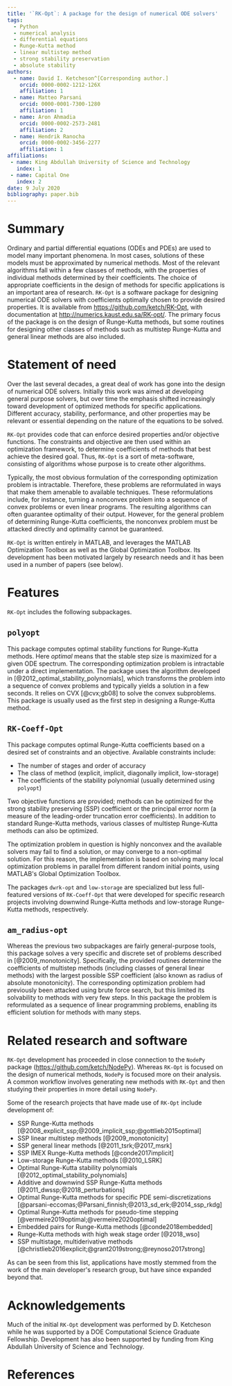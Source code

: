 ```yaml
---
title: '`RK-Opt`: A package for the design of numerical ODE solvers'
tags:
  - Python
  - numerical analysis
  - differential equations
  - Runge-Kutta method
  - linear multistep method
  - strong stability preservation
  - absolute stability
authors:
  - name: David I. Ketcheson^[Corresponding author.]
    orcid: 0000-0002-1212-126X
    affiliation: 1
  - name: Matteo Parsani
    orcid: 0000-0001-7300-1280
    affiliation: 1
  - name: Aron Ahmadia
    orcid: 0000-0002-2573-2481
    affiliation: 2
  - name: Hendrik Ranocha
    orcid: 0000-0002-3456-2277
    affiliation: 1
affiliations:
 - name: King Abdullah University of Science and Technology
   index: 1
 - name: Capital One
   index: 2
date: 9 July 2020
bibliography: paper.bib
---
```


# Summary

Ordinary and partial differential equations (ODEs and PDEs) are used to model
many important phenomena.  In most cases, solutions of these models must be
approximated by numerical methods.  Most of the relevant algorithms fall within
a few classes of methods, with the properties of individual methods determined
by their coefficients.  The choice of appropriate coefficients in the design of
methods for specific applications is an important area of research.
`RK-Opt` is a software package for designing numerical ODE solvers with
coefficients optimally chosen to provide desired properties.
It is available from https://github.com/ketch/RK-Opt, with documentation
at http://numerics.kaust.edu.sa/RK-opt/.
The primary focus of the package is on the design of Runge-Kutta methods, but
some routines for designing other classes of methods such as multistep
Runge-Kutta and general linear methods are also included.

# Statement of need

Over the last several decades, a great deal of work has gone into the design
of numerical ODE solvers.  Initially this work was aimed at developing general
purpose solvers, but over time the emphasis shifted increasingly toward
development of optimized methods for specific applications.  Different
accuracy, stability, performance, and other properties may be relevant or
essential depending on the nature of the equations to be solved.

`RK-Opt` provides code that can enforce desired properties and/or objective
functions.  The constraints and objective are then used within an optimization
framework, to determine coefficients of methods that best achieve the desired
goal.  Thus, `RK-Opt` is a sort of meta-software, consisting of algorithms whose
purpose is to create other algorithms.

Typically, the most obvious formulation of the corresponding
optimization problem is intractable.  Therefore, these problems
are reformulated in ways that make them amenable to available techniques.
These reformulations include, for instance, turning a nonconvex problem into
a sequence of convex problems or even linear programs.  The resulting algorithms
can often guarantee optimality of their output.  However, for the
general problem of determining Runge-Kutta coefficients, the nonconvex problem
must be attacked directly and optimality cannot be guaranteed.

`RK-Opt` is written entirely in MATLAB, and leverages the MATLAB Optimization
Toolbox as well as the Global Optimization Toolbox.
Its development has been motivated largely by research needs and
it has been used in a number of papers (see below).

# Features

`RK-Opt` includes the following subpackages.

## `polyopt`

This package computes optimal stability functions for Runge-Kutta methods.
Here *optimal* means that the stable step size is maximized for a given ODE
spectrum.  The corresponding optimization problem is intractable under a
direct implementation.  The package uses the algorithm developed in
[@2012_optimal_stability_polynomials], which transforms the problem into a
sequence of convex problems and typically yields a solution in a few seconds.
It relies on CVX [@cvx;gb08] to solve the convex subproblems.
This package is usually used as the first step in designing a
Runge-Kutta method.

## `RK-Coeff-Opt`

This package computes optimal Runge-Kutta coefficients based on a desired
set of constraints and an objective.  Available constraints include:

 - The number of stages and order of accuracy
 - The class of method (explicit, implicit, diagonally implicit, low-storage)
 - The coefficients of the stability polynomial (usually determined using `polyopt`)

Two objective functions are provided; methods can be optimized for the
strong stability preserving (SSP) coefficient or the principal error norm
(a measure of the leading-order truncation error coefficients).
In addition to standard Runge-Kutta methods, various classes of multistep
Runge-Kutta methods can also be optimized.

The optimization problem in question is highly nonconvex and the available
solvers may fail to find a solution, or may converge to a non-optimal solution.
For this reason, the implementation is based on solving many local optimization
problems in parallel from different random initial points, using MATLAB's Global
Optimization Toolbox.

The packages `dwrk-opt` and `low-storage` are specialized but less full-featured
versions of `RK-Coeff-Opt` that were developed for specific research projects
involving downwind Runge-Kutta methods and low-storage Runge-Kutta methods, respectively.

## `am_radius-opt`

Whereas the previous two subpackages are fairly general-purpose tools,
this package solves a very specific and discrete set of problems described in
[@2009_monotonicity].  Specifically, the provided routines determine the coefficients of
multistep methods (including classes of general linear methods) with the
largest possible SSP coefficient (also known
as radius of absolute monotonicity).  The corresponding optimization problem
had previously been attacked using brute force search, but this limited
its solvability to methods with very few steps.  In this package the
problem is reformulated as a sequence of linear programming problems,
enabling its efficient solution for methods with many steps.


# Related research and software

`RK-Opt` development has proceeded in close connection to the `NodePy` package (https://github.com/ketch/NodePy).
Whereas `RK-Opt` is focused on the design of numerical methods, `NodePy` is focused
more on their analysis.  A common workflow involves generating new methods with
`RK-Opt` and then studying their properties in more detail using `NodePy`.

Some of the research projects that have made use of `RK-Opt` include development of:

 - SSP Runge-Kutta methods
   [@2008_explicit_ssp;@2009_implicit_ssp;@gottlieb2015optimal]
 - SSP linear multistep methods [@2009_monotonicity]
 - SSP general linear methods [@2011_tsrk;@2017_msrk]
 - SSP IMEX Runge-Kutta methods [@conde2017implicit]
 - Low-storage Runge-Kutta methods [@2010_LSRK]
 - Optimal Runge-Kutta stability polynomials [@2012_optimal_stability_polynomials]
 - Additive and downwind SSP Runge-Kutta methods [@2011_dwssp;@2018_perturbations]
 - Optimal Runge-Kutta methods for specific PDE semi-discretizations [@parsani-eccomas;@Parsani_finnish;@2013_sd_erk;@2014_ssp_rkdg]
 - Optimal Runge-Kutta methods for pseudo-time stepping [@vermeire2019optimal;@vermeire2020optimal]
 - Embedded pairs for Runge-Kutta methods [@conde2018embedded]
 - Runge-Kutta methods with high weak stage order [@2018_wso]
 - SSP multistage, multiderivative methods [@christlieb2016explicit;@grant2019strong;@reynoso2017strong]

As can be seen from this list, applications have mostly stemmed from the
work of the main developer's research group, but have since expanded
beyond that.

# Acknowledgements

Much of the initial `RK-Opt` development was performed by D. Ketcheson while
he was supported by a DOE Computational Science Graduate Fellowship.  Development
has also been supported by funding from King Abdullah University of Science and Technology.

# References
